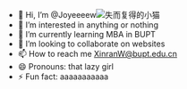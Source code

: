 - 👋 Hi, I’m @Joyeeeew![失而复得的小猫](https://github.com/user-attachments/assets/71727da2-6f19-4be5-a5a4-7f0cbf342d8f)    
- 👀 I’m interested in anything or nothing
- 🌱 I’m currently learning MBA in BUPT
- 💞️ I’m looking to collaborate on websites
- 📫 How to reach me XinranW@bupt.edu.cn
- 😄 Pronouns: that lazy girl
- ⚡ Fun fact: aaaaaaaaaaa

<!---
Joyeeeew/Joyeeeew is a ✨ special ✨ repository because its `README.md` (this file) appears on your GitHub profile.
You can click the Preview link to take a look at your changes.
--->

